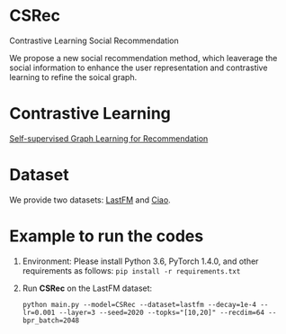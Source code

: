 # CSRec
Contrastive Learning Social Recommendation

We propose a new social recommendation method, which leaverage the social information to enhance the user representation and contrastive learning to refine the soical graph.

# Contrastive Learning
[Self-supervised Graph Learning for Recommendation](https://arxiv.org/abs/2010.10783)

# Dataset
We provide two datasets: [LastFM](https://grouplens.org/datasets/hetrec-2011/) and [Ciao](https://www.cse.msu.edu/~tangjili/datasetcode/truststudy.htm).

# Example to run the codes
1. Environment: Please install Python 3.6, PyTorch 1.4.0, and other requirements as follows:
    `pip install -r requirements.txt`
2. Run **CSRec** on the LastFM dataset:

    `python main.py --model=CSRec --dataset=lastfm --decay=1e-4 --lr=0.001 --layer=3 --seed=2020 --topks="[10,20]" --recdim=64 --bpr_batch=2048`
